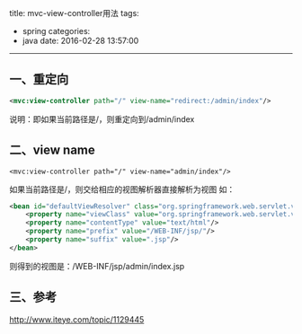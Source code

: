 title: mvc-view-controller用法
tags:
  - spring
categories:
  - java
date: 2016-02-28 13:57:00
---

## 一、重定向
``` xml
<mvc:view-controller path="/" view-name="redirect:/admin/index"/>
```
说明：即如果当前路径是/，则重定向到/admin/index


## 二、view name
```
<mvc:view-controller path="/" view-name="admin/index"/>
```
如果当前路径是/，则交给相应的视图解析器直接解析为视图
如：
``` xml
<bean id="defaultViewResolver" class="org.springframework.web.servlet.view.InternalResourceViewResolver" p:order="2">
	<property name="viewClass" value="org.springframework.web.servlet.view.JstlView"/>
	<property name="contentType" value="text/html"/>
	<property name="prefix" value="/WEB-INF/jsp/"/>
	<property name="suffix" value=".jsp"/>
</bean>
```
则得到的视图是：/WEB-INF/jsp/admin/index.jsp


## 三、参考
http://www.iteye.com/topic/1129445